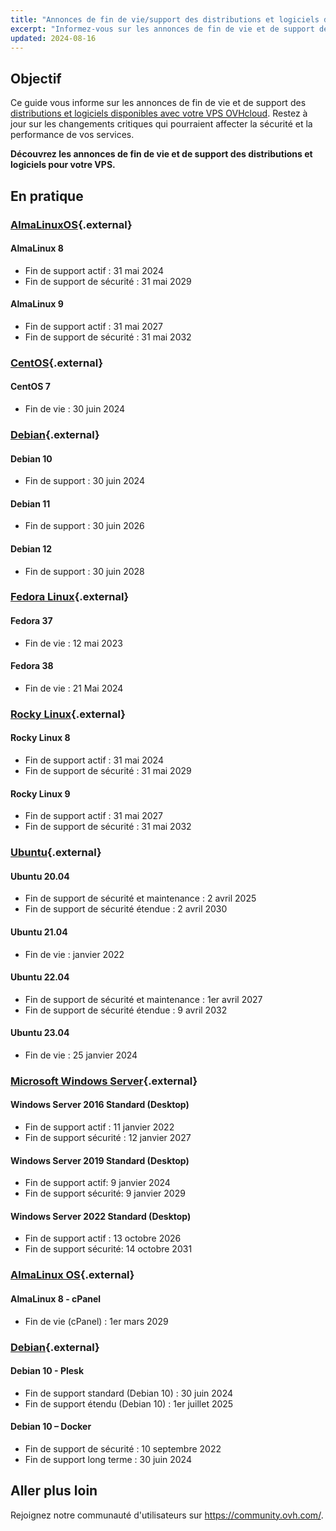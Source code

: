 ```yaml
---
title: "Annonces de fin de vie/support des distributions et logiciels disponibles avec votre VPS"
excerpt: "Informez-vous sur les annonces de fin de vie et de support des distributions et logiciels pour votre VPS"
updated: 2024-08-16
---
```


## Objectif

Ce guide vous informe sur les annonces de fin de vie et de support des [distributions et logiciels disponibles avec votre VPS OVHcloud](https://www.ovhcloud.com/fr/vps/os/). Restez à jour sur les changements critiques qui pourraient affecter la sécurité et la performance de vos services.

**Découvrez les annonces de fin de vie et de support des distributions et logiciels pour votre VPS.**

## En pratique

### [AlmaLinuxOS](https://endoflife.date/almalinux){.external}

#### AlmaLinux 8

- Fin de support actif : 31 mai 2024
- Fin de support de sécurité : 31 mai 2029

#### AlmaLinux 9

- Fin de support actif : 31 mai 2027
- Fin de support de sécurité : 31 mai 2032

### [CentOS](https://endoflife.date/centos){.external}

#### CentOS 7

- Fin de vie : 30 juin 2024

### [Debian](https://endoflife.date/debian){.external}

#### Debian 10

- Fin de support : 30 juin 2024

#### Debian 11

- Fin de support : 30 juin 2026

#### Debian 12

- Fin de support : 30 juin 2028

### [Fedora Linux](https://endoflife.date/fedora){.external}

#### Fedora 37

- Fin de vie : 12 mai 2023

#### Fedora 38

- Fin de vie : 21 Mai 2024

### [Rocky Linux](https://endoflife.date/rocky-linux){.external}

#### Rocky Linux 8

- Fin de support actif : 31 mai 2024
- Fin de support de sécurité : 31 mai 2029

#### Rocky Linux 9

- Fin de support actif : 31 mai 2027
- Fin de support de sécurité : 31 mai 2032

### [Ubuntu](https://endoflife.date/ubuntu){.external}

#### Ubuntu 20.04

- Fin de support de sécurité et maintenance : 2 avril 2025
- Fin de support de sécurité étendue : 2 avril 2030

#### Ubuntu 21.04

- Fin de vie : janvier 2022

#### Ubuntu 22.04

- Fin de support de sécurité et maintenance : 1er avril 2027
- Fin de support de sécurité étendue : 9 avril 2032

#### Ubuntu 23.04

- Fin de vie : 25 janvier 2024

### [Microsoft Windows Server](https://endoflife.date/windows-server){.external}

#### Windows Server 2016 Standard (Desktop)

- Fin de support actif : 11 janvier 2022
- Fin de support sécurité : 12 janvier 2027

#### Windows Server 2019 Standard (Desktop)

- Fin de support actif: 9 janvier 2024
- Fin de support sécurité: 9 janvier 2029

#### Windows Server 2022 Standard (Desktop)

- Fin de support actif : 13 octobre 2026
- Fin de support sécurité: 14 octobre 2031

### [AlmaLinux OS](https://endoflife.date/almalinux){.external}

#### AlmaLinux 8 - cPanel

- Fin de vie (cPanel) : 1er mars 2029

### [Debian](https://endoflife.date/debian){.external}

#### Debian 10 - Plesk

- Fin de support standard (Debian 10) : 30 juin 2024
- Fin de support étendu (Debian 10) : 1er juillet 2025

#### Debian 10 – Docker

- Fin de support de sécurité : 10 septembre 2022
- Fin de support long terme : 30 juin 2024


## Aller plus loin

Rejoignez notre communauté d'utilisateurs sur <https://community.ovh.com/>.
